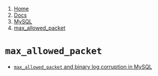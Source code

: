 <!-- -
Title: max_allowed_packet
First Published: 2012-05-15
- -->

<ol class="breadcrumb" itemprop="breadcrumb">
	<li><a href="/">Home</a></li>
	<li><a href="/docs/">Docs</a></li>
	<li><a href="/docs/mysql/">MySQL</a></li>
	<li><a href="/docs/mysql/max_allowed_packet.html">max_allowed_packet</a></li>
</ol>

`max_allowed_packet`
====================

*   [`max_allowed_packet` and binary log corruption in MySQL](http://www.mysqlperformanceblog.com/2014/05/14/max_allowed_packet-and-binary-log-corruption-in-mysql/)
